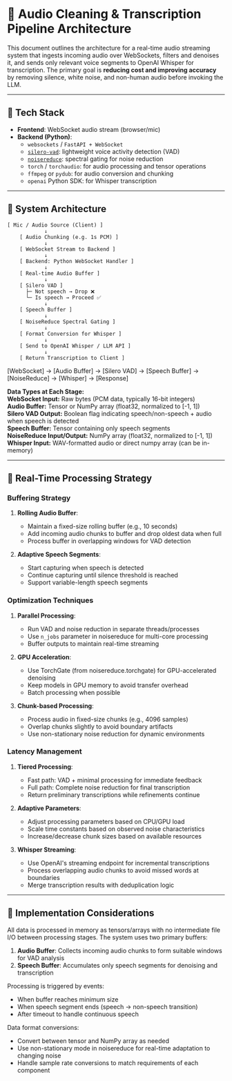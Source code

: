 # 🧠 Audio Cleaning & Transcription Pipeline Architecture

This document outlines the architecture for a real-time audio streaming system that ingests incoming audio over WebSockets, filters and denoises it, and sends only relevant voice segments to OpenAI Whisper for transcription. The primary goal is **reducing cost and improving accuracy** by removing silence, white noise, and non-human audio before invoking the LLM.

---

## 🔧 Tech Stack

- **Frontend**: WebSocket audio stream (browser/mic)
- **Backend (Python)**:
  - `websockets` / `FastAPI + WebSocket`
  - [`silero-vad`](https://github.com/snakers4/silero-vad): lightweight voice activity detection (VAD)
  - [`noisereduce`](https://github.com/timsainb/noisereduce): spectral gating for noise reduction
  - `torch` / `torchaudio`: for audio processing and tensor operations
  - `ffmpeg` or `pydub`: for audio conversion and chunking
  - `openai` Python SDK: for Whisper transcription

---

## 🧩 System Architecture

```text
[ Mic / Audio Source (Client) ]
            ↓
    [ Audio Chunking (e.g. 1s PCM) ]
            ↓
    [ WebSocket Stream to Backend ]
            ↓
    [ Backend: Python WebSocket Handler ]
            ↓
    [ Real-time Audio Buffer ]
            ↓
    [ Silero VAD ]
      ├─ Not speech → Drop ❌
      └─ Is speech → Proceed ✅
            ↓
    [ Speech Buffer ]
            ↓
    [ NoiseReduce Spectral Gating ]
            ↓
    [ Format Conversion for Whisper ]
            ↓
    [ Send to OpenAI Whisper / LLM API ]
            ↓
    [ Return Transcription to Client ]
```

   [WebSocket] → [Audio Buffer] → [Silero VAD] → [Speech Buffer] → [NoiseReduce] → [Whisper] → [Response]


**Data Types at Each Stage:**\
**WebSocket Input:** Raw bytes (PCM data, typically 16-bit integers)\
**Audio Buffer:** Tensor or NumPy array (float32, normalized to [-1, 1])\
**Silero VAD Output:** Boolean flag indicating speech/non-speech + audio when speech is detected\
**Speech Buffer:** Tensor containing only speech segments\
**NoiseReduce Input/Output:** NumPy array (float32, normalized to [-1, 1])\
**Whisper Input:** WAV-formatted audio or direct numpy array (can be in-memory)

---

## 🚀 Real-Time Processing Strategy

### Buffering Strategy
1. **Rolling Audio Buffer**:
   - Maintain a fixed-size rolling buffer (e.g., 10 seconds)
   - Add incoming audio chunks to buffer and drop oldest data when full
   - Process buffer in overlapping windows for VAD detection

2. **Adaptive Speech Segments**:
   - Start capturing when speech is detected
   - Continue capturing until silence threshold is reached
   - Support variable-length speech segments

### Optimization Techniques
1. **Parallel Processing**:
   - Run VAD and noise reduction in separate threads/processes
   - Use `n_jobs` parameter in noisereduce for multi-core processing
   - Buffer outputs to maintain real-time streaming

2. **GPU Acceleration**: 
   - Use TorchGate (from noisereduce.torchgate) for GPU-accelerated denoising
   - Keep models in GPU memory to avoid transfer overhead
   - Batch processing when possible

3. **Chunk-based Processing**:
   - Process audio in fixed-size chunks (e.g., 4096 samples)
   - Overlap chunks slightly to avoid boundary artifacts
   - Use non-stationary noise reduction for dynamic environments

### Latency Management
1. **Tiered Processing**:
   - Fast path: VAD + minimal processing for immediate feedback
   - Full path: Complete noise reduction for final transcription
   - Return preliminary transcriptions while refinements continue

2. **Adaptive Parameters**:
   - Adjust processing parameters based on CPU/GPU load
   - Scale time constants based on observed noise characteristics
   - Increase/decrease chunk sizes based on available resources

3. **Whisper Streaming**:
   - Use OpenAI's streaming endpoint for incremental transcriptions
   - Process overlapping audio chunks to avoid missed words at boundaries
   - Merge transcription results with deduplication logic

---

## 💾 Implementation Considerations

All data is processed in memory as tensors/arrays with no intermediate file I/O between processing stages. The system uses two primary buffers:

1. **Audio Buffer**: Collects incoming audio chunks to form suitable windows for VAD analysis
2. **Speech Buffer**: Accumulates only speech segments for denoising and transcription

Processing is triggered by events:
- When buffer reaches minimum size
- When speech segment ends (speech → non-speech transition)
- After timeout to handle continuous speech

Data format conversions:
- Convert between tensor and NumPy array as needed
- Use non-stationary mode in noisereduce for real-time adaptation to changing noise
- Handle sample rate conversions to match requirements of each component



